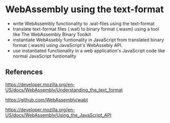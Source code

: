 # WebAssembly using the text-format

- write WebAssembly functionality to .wat-files using the text-format
- translate text-format files (.wat) to binary format (.wasm) using a tool like The WebAssembly Binary Toolkit
- instantiate WebAssebly funtionality in JavaScript from translated binary format (.wasm) using JavaScript's WebAssebly API.
- use instantiated functionality in a web application's JavaScript code like normal JavaScript funtionality

## References

https://developer.mozilla.org/en-US/docs/WebAssembly/Understanding_the_text_format

https://github.com/WebAssembly/wabt

https://developer.mozilla.org/en-US/docs/WebAssembly/Using_the_JavaScript_API
